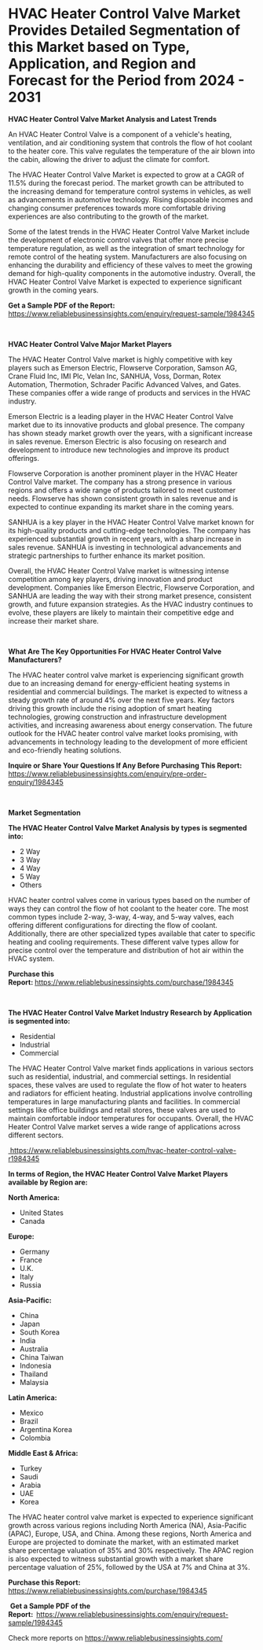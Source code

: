 <p><h1>HVAC Heater Control Valve Market Provides Detailed Segmentation of this Market based on Type, Application, and Region and Forecast for the Period from 2024 - 2031</h1></p><p><strong>HVAC Heater Control Valve Market Analysis and Latest Trends</strong></p>
<p><p>An HVAC Heater Control Valve is a component of a vehicle's heating, ventilation, and air conditioning system that controls the flow of hot coolant to the heater core. This valve regulates the temperature of the air blown into the cabin, allowing the driver to adjust the climate for comfort.</p><p>The HVAC Heater Control Valve Market is expected to grow at a CAGR of 11.5% during the forecast period. The market growth can be attributed to the increasing demand for temperature control systems in vehicles, as well as advancements in automotive technology. Rising disposable incomes and changing consumer preferences towards more comfortable driving experiences are also contributing to the growth of the market.</p><p>Some of the latest trends in the HVAC Heater Control Valve Market include the development of electronic control valves that offer more precise temperature regulation, as well as the integration of smart technology for remote control of the heating system. Manufacturers are also focusing on enhancing the durability and efficiency of these valves to meet the growing demand for high-quality components in the automotive industry. Overall, the HVAC Heater Control Valve Market is expected to experience significant growth in the coming years.</p></p>
<p><strong>Get a Sample PDF of the Report:&nbsp;</strong> <a href="https://www.reliablebusinessinsights.com/enquiry/request-sample/1984345">https://www.reliablebusinessinsights.com/enquiry/request-sample/1984345</a></p>
<p>&nbsp;</p>
<p><strong>HVAC Heater Control Valve Major Market Players</strong></p>
<p><p>The HVAC Heater Control Valve market is highly competitive with key players such as Emerson Electric, Flowserve Corporation, Samson AG, Crane Fluid Inc, IMI Plc, Velan Inc, SANHUA, Voss, Dorman, Rotex Automation, Thermotion, Schrader Pacific Advanced Valves, and Gates. These companies offer a wide range of products and services in the HVAC industry.</p><p>Emerson Electric is a leading player in the HVAC Heater Control Valve market due to its innovative products and global presence. The company has shown steady market growth over the years, with a significant increase in sales revenue. Emerson Electric is also focusing on research and development to introduce new technologies and improve its product offerings.</p><p>Flowserve Corporation is another prominent player in the HVAC Heater Control Valve market. The company has a strong presence in various regions and offers a wide range of products tailored to meet customer needs. Flowserve has shown consistent growth in sales revenue and is expected to continue expanding its market share in the coming years.</p><p>SANHUA is a key player in the HVAC Heater Control Valve market known for its high-quality products and cutting-edge technologies. The company has experienced substantial growth in recent years, with a sharp increase in sales revenue. SANHUA is investing in technological advancements and strategic partnerships to further enhance its market position.</p><p>Overall, the HVAC Heater Control Valve market is witnessing intense competition among key players, driving innovation and product development. Companies like Emerson Electric, Flowserve Corporation, and SANHUA are leading the way with their strong market presence, consistent growth, and future expansion strategies. As the HVAC industry continues to evolve, these players are likely to maintain their competitive edge and increase their market share.</p></p>
<p>&nbsp;</p>
<p><strong>What Are The Key Opportunities For HVAC Heater Control Valve Manufacturers?</strong></p>
<p><p>The HVAC heater control valve market is experiencing significant growth due to an increasing demand for energy-efficient heating systems in residential and commercial buildings. The market is expected to witness a steady growth rate of around 4% over the next five years. Key factors driving this growth include the rising adoption of smart heating technologies, growing construction and infrastructure development activities, and increasing awareness about energy conservation. The future outlook for the HVAC heater control valve market looks promising, with advancements in technology leading to the development of more efficient and eco-friendly heating solutions.</p></p>
<p><strong>Inquire or Share Your Questions If Any Before Purchasing This Report:</strong> <a href="https://www.reliablebusinessinsights.com/enquiry/pre-order-enquiry/1984345">https://www.reliablebusinessinsights.com/enquiry/pre-order-enquiry/1984345</a></p>
<p>&nbsp;</p>
<p><strong>Market Segmentation</strong></p>
<p><strong>The HVAC Heater Control Valve Market Analysis by types is segmented into:</strong></p>
<p><ul><li>2 Way</li><li>3 Way</li><li>4 Way</li><li>5 Way</li><li>Others</li></ul></p>
<p><p>HVAC heater control valves come in various types based on the number of ways they can control the flow of hot coolant to the heater core. The most common types include 2-way, 3-way, 4-way, and 5-way valves, each offering different configurations for directing the flow of coolant. Additionally, there are other specialized types available that cater to specific heating and cooling requirements. These different valve types allow for precise control over the temperature and distribution of hot air within the HVAC system.</p></p>
<p><strong>Purchase this Report:&nbsp;</strong><a href="https://www.reliablebusinessinsights.com/purchase/1984345">https://www.reliablebusinessinsights.com/purchase/1984345</a></p>
<p>&nbsp;</p>
<p><strong>The HVAC Heater Control Valve Market Industry Research by Application is segmented into:</strong></p>
<p><ul><li>Residential</li><li>Industrial</li><li>Commercial</li></ul></p>
<p><p>The HVAC Heater Control Valve market finds applications in various sectors such as residential, industrial, and commercial settings. In residential spaces, these valves are used to regulate the flow of hot water to heaters and radiators for efficient heating. Industrial applications involve controlling temperatures in large manufacturing plants and facilities. In commercial settings like office buildings and retail stores, these valves are used to maintain comfortable indoor temperatures for occupants. Overall, the HVAC Heater Control Valve market serves a wide range of applications across different sectors.</p></p>
<p><a href="https://www.reliablebusinessinsights.com/hvac-heater-control-valve-r1984345">&nbsp;https://www.reliablebusinessinsights.com/hvac-heater-control-valve-r1984345</a></p>
<p><strong>In terms of Region, the HVAC Heater Control Valve Market Players available by Region are:</strong></p>
<p>
    <p> <strong> North America: </strong>
        <ul>
            <li>United States</li>
            <li>Canada</li>
        </ul>
        </p> 
    <p> <strong> Europe: </strong>
        <ul>
            <li>Germany</li>
            <li>France</li>
            <li>U.K.</li>
            <li>Italy</li>
            <li>Russia</li>
        </ul>
        </p> 
    <p> <strong> Asia-Pacific: </strong>
        <ul>
            <li>China</li>
            <li>Japan</li>
            <li>South Korea</li>
            <li>India</li>
            <li>Australia</li>
            <li>China Taiwan</li>
            <li>Indonesia</li>
            <li>Thailand</li>
            <li>Malaysia</li>
        </ul>
        </p> 
    <p> <strong> Latin America: </strong>
        <ul>
            <li>Mexico</li>
            <li>Brazil</li>
            <li>Argentina Korea</li>
            <li>Colombia</li>
        </ul>
        </p> 
    <p> <strong> Middle East & Africa: </strong>
        <ul>
            <li>Turkey</li>
            <li>Saudi</li>
            <li>Arabia</li>
            <li>UAE</li>
            <li>Korea</li>
        </ul>
    </p>
    </p>
<p><p>The HVAC heater control valve market is expected to experience significant growth across various regions including North America (NA), Asia-Pacific (APAC), Europe, USA, and China. Among these regions, North America and Europe are projected to dominate the market, with an estimated market share percentage valuation of 35% and 30% respectively. The APAC region is also expected to witness substantial growth with a market share percentage valuation of 25%, followed by the USA at 7% and China at 3%.</p></p>
<p><strong>Purchase this Report: </strong><a href="https://www.reliablebusinessinsights.com/purchase/1984345">https://www.reliablebusinessinsights.com/purchase/1984345</a></p>
<p>&nbsp;<strong>Get a Sample PDF of the Report:&nbsp;&nbsp;</strong><a href="https://www.reliablebusinessinsights.com/enquiry/request-sample/1984345">https://www.reliablebusinessinsights.com/enquiry/request-sample/1984345</a></p>
<p><strong></strong></p>
<p>Check more reports on <a href="https://www.reliablebusinessinsights.com/">https://www.reliablebusinessinsights.com/</a></p>